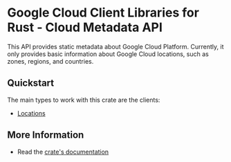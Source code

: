 # Google Cloud Client Libraries for Rust - Cloud Metadata API

<!-- Code generated by sidekick. DO NOT EDIT. -->

This API provides static metadata about Google Cloud Platform. Currently,
it only provides basic information about Google Cloud locations, such as
zones, regions, and countries.

## Quickstart

The main types to work with this crate are the clients:

* [Locations](https://docs.rs/location-golden-protobuf/latest/location-golden-protobuf/client/struct.Locations.html)

## More Information

* Read the [crate's documentation](https://docs.rs/location-golden-protobuf/latest/location-golden-protobuf)
